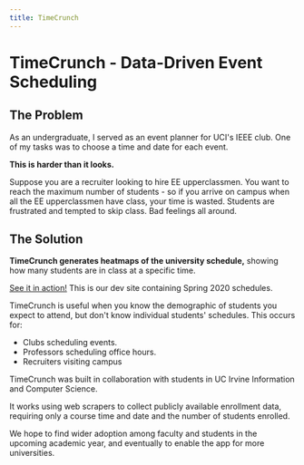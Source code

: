 ```yaml
---
title: TimeCrunch
---
```

# TimeCrunch - Data-Driven Event Scheduling

## The Problem
As an undergraduate, I served as an event planner for UCI's IEEE club. One of my tasks was to choose a time and date for each event.

**This is harder than it looks.**

Suppose you are a recruiter looking to hire EE upperclassmen. You want to reach the maximum number of students - so if you arrive on campus when all the EE upperclassmen have class, your time is wasted. Students are frustrated and tempted to skip class. Bad feelings all around.

## The Solution
**TimeCrunch generates heatmaps of the university schedule,** showing how many students are in class at a specific time.

[See it in action!](http://timecrunch-app.herokuapp.com/) This is our dev site containing Spring 2020 schedules.

TimeCrunch is useful when you know the demographic of students you expect to attend, but don't know individual students' schedules. This occurs for:
* Clubs scheduling events.
* Professors scheduling office hours.
* Recruiters visiting campus


TimeCrunch was built in collaboration with students in UC Irvine Information and Computer Science.

It works using web scrapers to collect publicly available enrollment data, requiring only a course time and date and the number of students enrolled.

We hope to find wider adoption among faculty and students in the upcoming academic year, and eventually to enable the app for more universities.